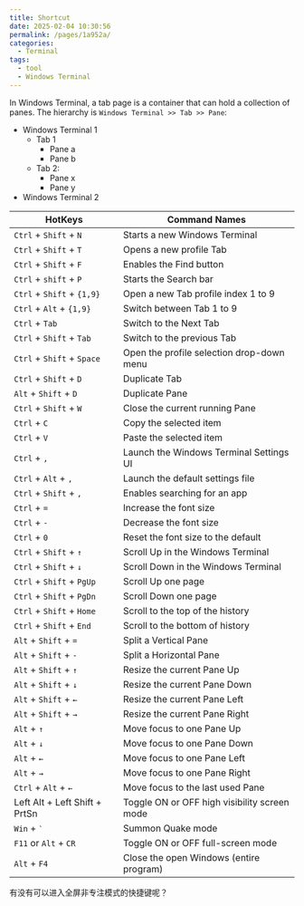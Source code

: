 ```yaml
---
title: Shortcut
date: 2025-02-04 10:30:56
permalink: /pages/1a952a/
categories:
  - Terminal
tags:
  - tool
  - Windows Terminal
---
```


In Windows Terminal, a tab page is a container that can hold a collection of panes. The hierarchy is `Windows Terminal >> Tab >> Pane`:

- Windows Terminal 1
  - Tab 1
    - Pane a
    - Pane b
  - Tab 2:
    - Pane x
    - Pane y
- Windows Terminal 2

| HotKeys                       | Command Names                                |
| ----------------------------- | -------------------------------------------- |
| `Ctrl` + `Shift` + `N`        | Starts a new Windows Terminal                |
| `Ctrl` + `Shift` + `T`        | Opens a new profile Tab                      |
| `Ctrl` + `Shift` + `F`        | Enables the Find button                      |
| `Ctrl` + `shift` + `P`        | Starts the Search bar                        |
| `Ctrl` + `Shift` + `{1,9}`    | Open a new Tab profile index 1 to 9          |
| `Ctrl` + `Alt` + `{1,9}`      | Switch between Tab 1 to 9                    |
| `Ctrl` + `Tab`                | Switch to the Next Tab                       |
| `Ctrl` + `Shift` + `Tab`      | Switch to the previous Tab                   |
| `Ctrl` + `Shift` + `Space`    | Open the profile selection drop-down menu    |
| `Ctrl` + `Shift` + `D`        | Duplicate Tab                                |
| `Alt` + `Shift` + `D`         | Duplicate Pane                               |
| `Ctrl` + `Shift` + `W`        | Close the current running Pane               |
| `Ctrl` + `C`                  | Copy the selected item                       |
| `Ctrl` + `V`                  | Paste the selected item                      |
| `Ctrl` + `,`                  | Launch the Windows Terminal Settings UI      |
| `Ctrl` + `Alt` + `,`          | Launch the default settings file             |
| `Ctrl` + `Shift` + `,`        | Enables searching for an app                 |
| `Ctrl` + `=`                  | Increase the font size                       |
| `Ctrl` + `-`                  | Decrease the font size                       |
| `Ctrl` + `0`                  | Reset the font size to the default           |
| `Ctrl` + `Shift` + `↑`        | Scroll Up in the Windows Terminal            |
| `Ctrl` + `Shift` + `↓`        | Scroll Down in the Windows Terminal          |
| `Ctrl` + `Shift` + `PgUp`     | Scroll Up one page                           |
| `Ctrl` + `Shift` + `PgDn`     | Scroll Down one page                         |
| `Ctrl` + `Shift` + `Home`     | Scroll to the top of the history             |
| `Ctrl` + `Shift` + `End `     | Scroll to the bottom of history              |
| `Alt` + `Shift` + `=`         | Split a Vertical Pane                        |
| `Alt` + `Shift` + `-`         | Split a Horizontal Pane                      |
| `Alt` + `Shift` + `↑`         | Resize the current Pane Up                   |
| `Alt` + `Shift` + `↓`         | Resize the current Pane Down                 |
| `Alt` + `Shift` + `←`         | Resize the current Pane Left                 |
| `Alt` + `Shift` + `→`         | Resize the current Pane Right                |
| `Alt` + `↑`                   | Move focus to one Pane Up                    |
| `Alt` + `↓`                   | Move focus to one Pane Down                  |
| `Alt` + `←`                   | Move focus to one Pane Left                  |
| `Alt` + `→`                   | Move focus to one Pane Right                 |
| `Ctrl` + `Alt` + `←`          | Move focus to the last used Pane             |
| Left Alt + Left Shift + PrtSn | Toggle ON or OFF high visibility screen mode |
| `Win` + <kbd>\`</kbd>         | Summon Quake mode                            |
| `F11` or `Alt` + `CR`         | Toggle ON or OFF full-screen mode            |
| `Alt` + `F4`                  | Close the open Windows (entire program)      |

有没有可以进入全屏非专注模式的快捷键呢？
